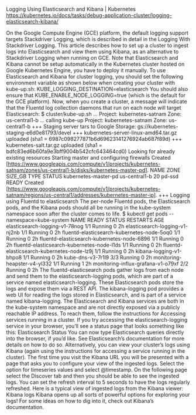 

Logging Using Elasticsearch and Kibana | Kubernetes https://kubernetes.io/docs/tasks/debug-application-cluster/logging-elasticsearch-kibana/

On the Google Compute Engine (GCE) platform, the default logging support targets Stackdriver Logging, which is described in detail in the Logging With Stackdriver Logging.
This article describes how to set up a cluster to ingest logs into Elasticsearch and view them using Kibana, as an alternative to Stackdriver Logging when running on GCE. Note that Elasticsearch and Kibana cannot be setup automatically in the Kubernetes cluster hosted on Google Kubernetes Engine, you have to deploy it manually.
To use Elasticsearch and Kibana for cluster logging, you should set the following environment variable as shown below when creating your cluster with kube-up.sh:
KUBE_LOGGING_DESTINATION=elasticsearch
You should also ensure that KUBE_ENABLE_NODE_LOGGING=true (which is the default for the GCE platform).
Now, when you create a cluster, a message will indicate that the Fluentd log collection daemons that run on each node will target Elasticsearch:
$ cluster/kube-up.sh
...
Project: kubernetes-satnam
Zone: us-central1-b
... calling kube-up
Project: kubernetes-satnam
Zone: us-central1-b
+++ Staging server tars to Google Storage: gs://kubernetes-staging-e6d0e81793/devel
+++ kubernetes-server-linux-amd64.tar.gz uploaded (sha1 = 6987c098277871b6d69623141276924ab687f89d)
+++ kubernetes-salt.tar.gz uploaded (sha1 = bdfc83ed6b60fa9e3bff9004b542cfc643464cd0)
Looking for already existing resources
Starting master and configuring firewalls
Created [https://www.googleapis.com/compute/v1/projects/kubernetes-satnam/zones/us-central1-b/disks/kubernetes-master-pd].
NAME                 ZONE          SIZE_GB TYPE   STATUS
kubernetes-master-pd us-central1-b 20      pd-ssd READY
Created [https://www.googleapis.com/compute/v1/projects/kubernetes-satnam/regions/us-central1/addresses/kubernetes-master-ip].
+++ Logging using Fluentd to elasticsearch
The per-node Fluentd pods, the Elasticsearch pods, and the Kibana pods should all be running in the kube-system namespace soon after the cluster comes to life.
$ kubectl get pods --namespace=kube-system
NAME                                           READY     STATUS    RESTARTS   AGE
elasticsearch-logging-v1-78nog                 1/1       Running   0          2h
elasticsearch-logging-v1-nj2nb                 1/1       Running   0          2h
fluentd-elasticsearch-kubernetes-node-5oq0     1/1       Running   0          2h
fluentd-elasticsearch-kubernetes-node-6896     1/1       Running   0          2h
fluentd-elasticsearch-kubernetes-node-l1ds     1/1       Running   0          2h
fluentd-elasticsearch-kubernetes-node-lz9j     1/1       Running   0          2h
kibana-logging-v1-bhpo8                        1/1       Running   0          2h
kube-dns-v3-7r1l9                              3/3       Running   0          2h
monitoring-heapster-v4-yl332                   1/1       Running   1          2h
monitoring-influx-grafana-v1-o79xf             2/2       Running   0          2h
The fluentd-elasticsearch pods gather logs from each node and send them to the elasticsearch-logging pods, which are part of a service named elasticsearch-logging. These Elasticsearch pods store the logs and expose them via a REST API. The kibana-logging pod provides a web UI for reading the logs stored in Elasticsearch, and is part of a service named kibana-logging.
The Elasticsearch and Kibana services are both in the kube-system namespace and are not directly exposed via a publicly reachable IP address. To reach them, follow the instructions for Accessing services running in a cluster.
If you try accessing the elasticsearch-logging service in your browser, you’ll see a status page that looks something like this:
Elasticsearch Status
You can now type Elasticsearch queries directly into the browser, if you’d like. See Elasticsearch’s documentation for more details on how to do so.
Alternatively, you can view your cluster’s logs using Kibana (again using the instructions for accessing a service running in the cluster). The first time you visit the Kibana URL you will be presented with a page that asks you to configure your view of the ingested logs. Select the option for timeseries values and select @timestamp. On the following page select the Discover tab and then you should be able to see the ingested logs. You can set the refresh interval to 5 seconds to have the logs regularly refreshed.
Here is a typical view of ingested logs from the Kibana viewer:
Kibana logs
Kibana opens up all sorts of powerful options for exploring your logs! For some ideas on how to dig into it, check out Kibana’s documentation.